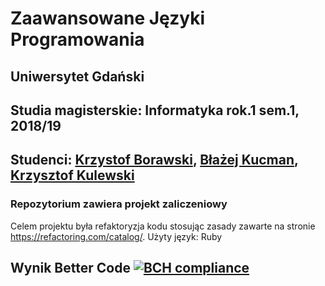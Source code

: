 # Zaawansowane Języki Programowania
## Uniwersytet Gdański
## Studia magisterskie: Informatyka rok.1 sem.1, 2018/19
## Studenci: [Krzystof Borawski](https://github.com/Msegun), [Błażej Kucman](https://github.com/kucmeno), [Krzysztof Kulewski](https://github.com/kkulewski)
### Repozytorium zawiera projekt zaliczeniowy
Celem projektu była refaktoryzja kodu stosując zasady zawarte na stronie https://refactoring.com/catalog/.
Użyty język: Ruby
## Wynik Better Code [![BCH compliance](https://bettercodehub.com/edge/badge/kucmeno/ZJP?branch=master)](https://bettercodehub.com/)

